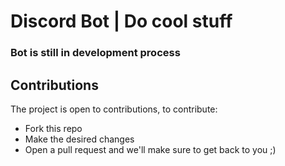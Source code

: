 # Discord Bot | Do cool stuff

### Bot is still in development process
## Contributions
The project is open to contributions, to contribute:
- Fork this repo
- Make the desired changes
- Open a pull request and we'll make sure to get back to you ;)

